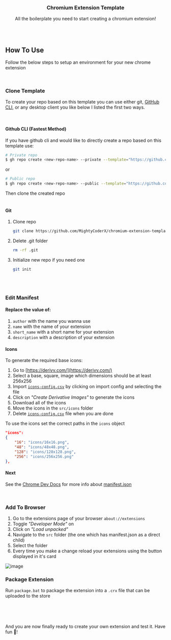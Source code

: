 <h3 align="center">Chromium Extension Template</h3>
<p align="center">All the boilerplate you need to start creating a chromium extension!</p>

<br>
<br>

## How To Use
Follow the below steps to setup an environment for your new chrome extension

<br>

### Clone Template
To create your repo based on this template you can use either git, [GitHub CLI](https://cli.github.com/), or any desktop client you like below I listed the first two ways.

<br>

#### Github CLI (Fastest Method)
If you have github cli and would like to directly create a repo based on this template use:
```bash
# Private repo
$ gh repo create <new-repo-name> --private --template="https://github.com/MightyCoderX/chromium-extension-template"
```
or
```bash
# Public repo
$ gh repo create <new-repo-name> --public --template="https://github.com/MightyCoderX/chromium-extension-template"
```

Then clone the created repo
<br>
<br>

#### Git
1. Clone repo
    ```bash
    git clone https://github.com/MightyCoderX/chromium-extension-template.git
    ```
1. Delete .git folder
    ```bash
    rm -rf .git
    ```
1. Initialize new repo if you need one
    ```bash
    git init
    ```

<br>
<br>

### Edit Manifest
#### Replace the value of:
1. `author` with the name you wanna use
1. `name` with the name of your extension
1. `short_name` with a short name for your extension
1. `description` with a description of your extension

#### Icons 
To generate the required base icons:
1. Go to [https://derivv.com/](https://derivv.com/)
1. Select a base, square, image which dimensions should be at least 256x256
1. Import [`icons-config.csv`](./icons-config.csv) by clicking on import config and selecting the file
1. Click on _"Create Derivative Images"_ to generate the icons
1. Download all of the icons
1. Move the icons in the `src/icons` folder
1. Delete [`icons-config.csv`](./icons-config.csv) file when you are done

To use the icons set the correct paths in the `icons` object
```json
"icons":
{
    "16": "icons/16x16.png",
    "48": "icons/48x48.png",
    "128": "icons/128x128.png",
    "256": "icons/256x256.png"
},
```

#### Next
See the [Chrome Dev Docs](https://developer.chrome.com/docs/extensions/mv3/) for more info about [manifest.json](https://developer.chrome.com/docs/extensions/mv3/manifest/)

<br>

### Add To Browser

1. Go to the extensions page of your browser `about://extensions`
1. Toggle _"Developer Mode"_ on
1. Click on _"Load unpacked"_
1. Navigate to the `src` folder (the one which has manifest.json as a direct child)
1. Select the folder
1. Every time you make a change reload your extensions using the button displayed in it's card

![image](https://user-images.githubusercontent.com/36588044/199308355-4f12c6c5-633e-4774-8df8-d1ce22b4af9a.png)


### Package Extension
Run `package.bat` to package the extension into a `.crx` file that can be uploaded to the store

<br>
<br>
<br>

And you are now finally ready to create your own extension and test it.
Have fun 🙂!
